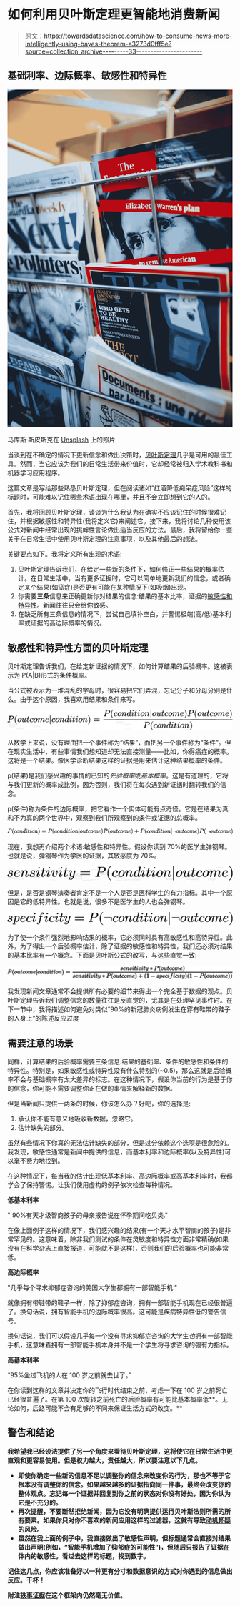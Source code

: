 # 如何利用贝叶斯定理更智能地消费新闻

> 原文：<https://towardsdatascience.com/how-to-consume-news-more-intelligently-using-bayes-theorem-a3273d0fff5e?source=collection_archive---------33----------------------->

## 基础利率、边际概率、敏感性和特异性

![](img/1390f89d8b389b06912db313a4a60c7d.png)

马库斯·斯皮斯克在 [Unsplash](https://unsplash.com/s/photos/news?utm_source=unsplash&utm_medium=referral&utm_content=creditCopyText) 上的照片

当谈到在不确定的情况下更新信念和做出决策时，[贝叶斯定理](https://arbital.com/p/bayes_rule/?l=1zq)几乎是可用的最佳工具。然而，当它应该为我们的日常生活带来价值时，它却经常被归入学术教科书和机器学习应用程序。

这篇文章是写给那些熟悉贝叶斯定理，但在阅读诸如“红酒降低痴呆症风险”这样的标题时，可能难以记住哪些术语出现在哪里，并且不会立即想到它的人的。

首先，我将回顾贝叶斯定理，谈谈为什么我认为在确实不应该记住的时候很难记住，并根据敏感性和特异性(我将定义它)来阐述它。接下来，我将讨论几种使用该公式对新闻中经常出现的挑衅性言论做出适当反应的方法。最后，我将留给你一些关于在日常生活中使用贝叶斯定理的注意事项，以及其他最后的想法。

关键要点如下。我将定义所有出现的术语:

1.  贝叶斯定理告诉我们，在给定一些新的条件下，如何修正一些结果的概率估计。在日常生活中，当有更多证据时，它可以简单地更新我们的信念，或者确定某个结果(如癌症)是否更有可能在某种情况下(如吸烟)出现。
2.  你需要**三条**信息来正确更新你对结果的信念:结果的基本比率，证据的[敏感性和特异性](https://en.wikipedia.org/wiki/Sensitivity_and_specificity)。新闻往往只会给你敏感。
3.  在缺乏所有三条信息的情况下，尝试自己填补空白，并警惕极端(高/低)基本利率或证据的高边际概率的情况。

## 敏感性和特异性方面的贝叶斯定理

贝叶斯定理告诉我们，在给定新证据的情况下，如何计算结果的后验概率。这被表示为 P(A|B)形式的条件概率。

当公式被表示为一堆混乱的字母时，很容易把它们弄混，忘记分子和分母分别是什么。由于这个原因，我喜欢用结果和条件来写。

![](img/46e95699ec15c0bc29e43d067fa6b44f.png)

从数学上来说，没有理由把一个事件称为“结果”，而把另一个事件称为“条件”。但在现实生活中，有些事情我们想知道却无法直接测量——比如，你得癌症的概率。这将是一个结果。像医学诊断结果这样的证据是用来估计这种结果概率的条件。

p(结果)是我们感兴趣的事情的已知的*先验概率*或*基本概率*。这是有道理的，它将与我们更新的概率成比例，因为否则，我们将在每次遇到新证据时翻转我们的信念。

p(条件)称为条件的边际概率，把它看作一个实体可能有点奇怪。它是在结果为真和不为真的两个世界中，观察到我们所观察到的条件或证据的总概率。

![](img/b5d8fbef0784440fbb1ec09196483c22.png)

现在，我想再介绍两个术语:敏感性和特异性。假设你读到 70%的医学生弹钢琴。也就是说，弹钢琴作为学医的证据，其敏感度为 70%。

![](img/f1925a271f068e996812d80f1187181f.png)

但是，是否是钢琴演奏者肯定不是一个人是否是医科学生的有力指标。其中一个原因是它的低特异性。也就是说，很多不是医学生的人也会弹钢琴。

![](img/598faed24f1d844ccd9fbd8a16e63b53.png)

为了使一个条件强烈地影响结果的概率，它必须同时具有高敏感性和高特异性。此外，为了得出一个后验概率估计，除了证据的敏感性和特异性，我们还必须对结果的基本比率有一个概念。下面是贝叶斯公式的改写，与这些直觉一致:

![](img/23976fe136f3b228e461fc33cedd624f.png)

我发现新闻文章通常不会提供所有必要的细节来得出一个完全基于数据的观点。贝叶斯定理告诉我们调整信念的数量往往是反直觉的，尤其是在处理罕见事件时。在下一节中，我将描述如何避免对类似“90%的新冠肺炎病例发生在穿有鞋带的鞋子的人身上”的陈述反应过度

## 需要注意的场景

同样，计算结果的后验概率需要三条信息:结果的基础率、条件的敏感性和条件的特异性。特别是，如果敏感性或特异性没有什么特别的(~0.5)，那么这就是后验概率不会与基础概率有太大差异的标志。在这种情况下，假设你当前的行为是基于你的信念，你可能不需要调整你正在做的事情来解释新的数据。

但是当新闻只提供一两条的时候，你该怎么办？好吧，你的选择是:

1.  承认你不能有意义地吸收新数据，忽略它。
2.  估计缺失的部分。

虽然有些情况下你真的无法估计缺失的部分，但是过分依赖这个选项是很危险的。我发现，敏感性通常是新闻中提供的信息，而基本利率和边际概率(以及特异性)可以毫不费力地找到。

在这种情况下，每当我的估计出现低基本利率、高边际概率或高基本利率时，我都学会了保持警惕。让我们使用虚构的例子依次检查每种情况。

**低基本利率**

" 90%有天才级智商孩子的母亲报告说在怀孕期间吃贝类."

在像上面例子这样的情况下，我们感兴趣的结果(有一个天才水平智商的孩子)是非常罕见的。这意味着，除非我们测试的条件在灵敏度和特异性方面非常精确(如果没有在科学杂志上直接报道，可能就不是这样)，否则我们的后验概率也可能非常低。

**高边际概率**

"几乎每个寻求抑郁症咨询的美国大学生都拥有一部智能手机."

就像拥有带鞋带的鞋子一样，除了抑郁症咨询，拥有一部智能手机现在已经很普遍了。换句话说，拥有智能手机的边际概率很高。这可能是疾病特异性低的警告信号。

换句话说，我们可以假设几乎每一个没有寻求抑郁症咨询的大学生*也*拥有一部智能手机，这意味着拥有一部智能手机本身并不是一个学生将寻求咨询的强有力指标。

**高基本利率**

“95%坐过飞机的人在 100 岁之前就去世了。”

在你读到这样的文章并决定你的飞行时代结束之前，考虑一下在 100 岁之前死亡已经很普遍了。在第 100 次旋转之前死亡的后验概率有可能比基本概率低**。无论如何，后路可能不会有足够的不同来保证生活方式的改变。**

## **警告和结论**

**我希望我已经设法提供了另一个角度来看待贝叶斯定理，这将使它在日常生活中更直观和更容易使用。但是权力越大，责任越大，所以要注意以下几点。**

*   **即使你确定一些新的信息不足以调整你的信念来改变你的行为，那也不等于它根本没有调整你的信念。如果越来越多的证据指向同一件事，最终会改变你的整体观点。忘记每一个证据并回复到你之前的状态对你没有好处，因为你认为它是不充分的。**
*   **再次提醒，不要断然拒绝新闻，因为它没有明确提供运行贝叶斯法则所需的所有要素。如果你只对你不喜欢的新闻应用这样的过滤器，这就有导致[动机怀疑](https://en.wikipedia.org/wiki/Motivated_reasoning)的风险。**
*   **虽然在我上面的例子中，我直接做出了敏感性声明，但标题通常会直接对结果做出声明(例如，“智能手机增加了抑郁症的可能性”)，但随后只报告了证据在体内的敏感性。看过去这样的标题，找到数字。**

**记住这几点，你应该准备好以一种更有分寸和数据意识的方式对你遇到的信息做出反应。干杯！**

**附注[轶事证据](https://en.wikipedia.org/wiki/Anecdotal_evidence)在这个框架内仍然毫无价值。**